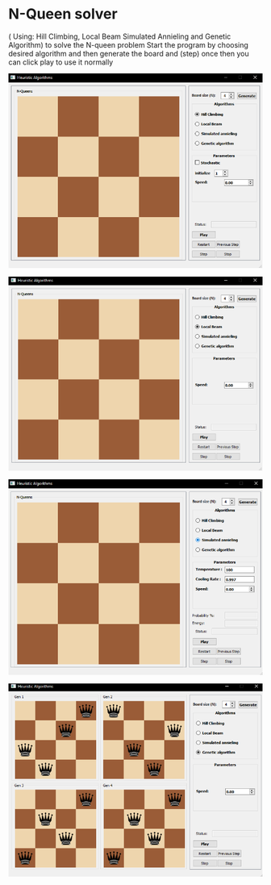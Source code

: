 # N-Queen solver
 ( Using: Hill Climbing, Local Beam Simulated Annieling and Genetic Algorithm)  to solve the N-queen problem
Start the program by choosing desired algorithm and then generate the board and (step) once then you can click play to use it normally 

![](imgs/Screenshot_2.png)

![](imgs/Screenshot_1.png)


![](imgs/Screenshot_3.png)


![](imgs/Screenshot_4.png)

